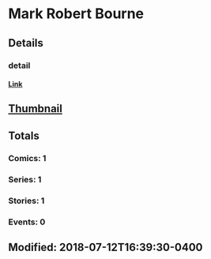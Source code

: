 # Mark Robert Bourne 
## Details
### detail
#### [Link](http://marvel.com/comics/creators/10030/mark_robert_bourne?utm_campaign=apiRef&utm_source=225578a89fc76f3d20fbffda5d17a88d)
## [Thumbnail](http://i.annihil.us/u/prod/marvel/i/mg/b/40/image_not_available.jpg)
## Totals
### Comics: 1
### Series: 1
### Stories: 1
### Events: 0
## Modified: 2018-07-12T16:39:30-0400
